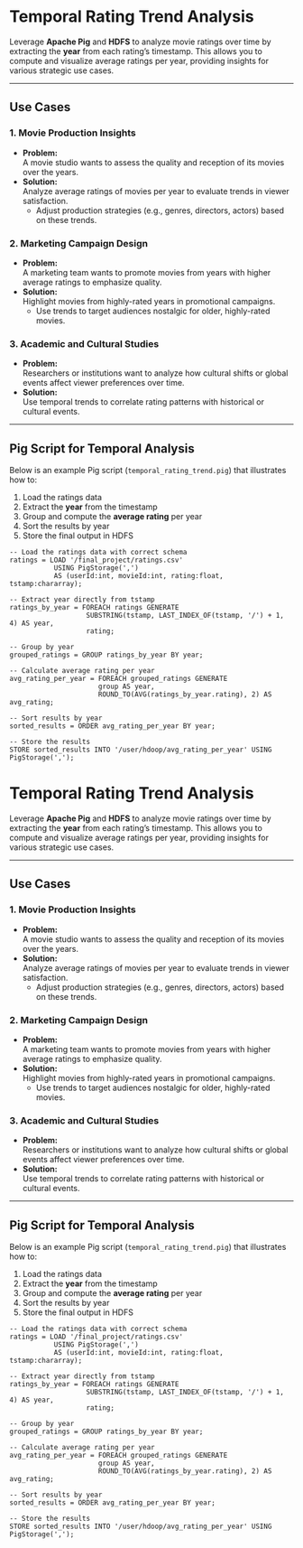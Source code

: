 # Temporal Rating Trend Analysis

Leverage **Apache Pig** and **HDFS** to analyze movie ratings over time by extracting the **year** from each rating’s timestamp. This allows you to compute and visualize average ratings per year, providing insights for various strategic use cases.

---

## Use Cases

### 1. Movie Production Insights
- **Problem:**  
  A movie studio wants to assess the quality and reception of its movies over the years.
- **Solution:**  
  Analyze average ratings of movies per year to evaluate trends in viewer satisfaction.  
  - Adjust production strategies (e.g., genres, directors, actors) based on these trends.

### 2. Marketing Campaign Design
- **Problem:**  
  A marketing team wants to promote movies from years with higher average ratings to emphasize quality.
- **Solution:**  
  Highlight movies from highly-rated years in promotional campaigns.  
  - Use trends to target audiences nostalgic for older, highly-rated movies.

### 3. Academic and Cultural Studies
- **Problem:**  
  Researchers or institutions want to analyze how cultural shifts or global events affect viewer preferences over time.
- **Solution:**  
  Use temporal trends to correlate rating patterns with historical or cultural events.

---

## Pig Script for Temporal Analysis

Below is an example Pig script (`temporal_rating_trend.pig`) that illustrates how to:
1. Load the ratings data  
2. Extract the **year** from the timestamp  
3. Group and compute the **average rating** per year  
4. Sort the results by year  
5. Store the final output in HDFS

```pig
-- Load the ratings data with correct schema
ratings = LOAD '/final_project/ratings.csv'
           USING PigStorage(',')
           AS (userId:int, movieId:int, rating:float, tstamp:chararray);

-- Extract year directly from tstamp
ratings_by_year = FOREACH ratings GENERATE
                   SUBSTRING(tstamp, LAST_INDEX_OF(tstamp, '/') + 1, 4) AS year,
                   rating;

-- Group by year
grouped_ratings = GROUP ratings_by_year BY year;

-- Calculate average rating per year
avg_rating_per_year = FOREACH grouped_ratings GENERATE
                      group AS year,
                      ROUND_TO(AVG(ratings_by_year.rating), 2) AS avg_rating;

-- Sort results by year
sorted_results = ORDER avg_rating_per_year BY year;

-- Store the results
STORE sorted_results INTO '/user/hdoop/avg_rating_per_year' USING PigStorage(',');
```

# Temporal Rating Trend Analysis

Leverage **Apache Pig** and **HDFS** to analyze movie ratings over time by extracting the **year** from each rating’s timestamp. This allows you to compute and visualize average ratings per year, providing insights for various strategic use cases.

---

## Use Cases

### 1. Movie Production Insights
- **Problem:**  
  A movie studio wants to assess the quality and reception of its movies over the years.
- **Solution:**  
  Analyze average ratings of movies per year to evaluate trends in viewer satisfaction.  
  - Adjust production strategies (e.g., genres, directors, actors) based on these trends.

### 2. Marketing Campaign Design
- **Problem:**  
  A marketing team wants to promote movies from years with higher average ratings to emphasize quality.
- **Solution:**  
  Highlight movies from highly-rated years in promotional campaigns.  
  - Use trends to target audiences nostalgic for older, highly-rated movies.

### 3. Academic and Cultural Studies
- **Problem:**  
  Researchers or institutions want to analyze how cultural shifts or global events affect viewer preferences over time.
- **Solution:**  
  Use temporal trends to correlate rating patterns with historical or cultural events.

---

## Pig Script for Temporal Analysis

Below is an example Pig script (`temporal_rating_trend.pig`) that illustrates how to:
1. Load the ratings data  
2. Extract the **year** from the timestamp  
3. Group and compute the **average rating** per year  
4. Sort the results by year  
5. Store the final output in HDFS

```pig
-- Load the ratings data with correct schema
ratings = LOAD '/final_project/ratings.csv'
           USING PigStorage(',')
           AS (userId:int, movieId:int, rating:float, tstamp:chararray);

-- Extract year directly from tstamp
ratings_by_year = FOREACH ratings GENERATE
                   SUBSTRING(tstamp, LAST_INDEX_OF(tstamp, '/') + 1, 4) AS year,
                   rating;

-- Group by year
grouped_ratings = GROUP ratings_by_year BY year;

-- Calculate average rating per year
avg_rating_per_year = FOREACH grouped_ratings GENERATE
                      group AS year,
                      ROUND_TO(AVG(ratings_by_year.rating), 2) AS avg_rating;

-- Sort results by year
sorted_results = ORDER avg_rating_per_year BY year;

-- Store the results
STORE sorted_results INTO '/user/hdoop/avg_rating_per_year' USING PigStorage(',');
